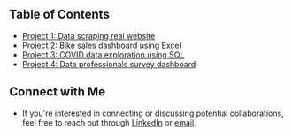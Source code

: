 ## Table of Contents
- [Project 1: Data scraping real website](#project-1-Data-scraping-real-website)
- [Project 2: Bike sales dashboard using Excel](#project-2-Bike-sales-dashboard-using-Excel)
- [Project 3: COVID data exploration using SQL](#project-3-COVID-data-exploration-using-SQL)
- [Project 4: Data professionals survey dashboard](#project-3-Data-professionals-survey-dashboard)


## Connect with Me
- If you're interested in connecting or discussing potential collaborations, feel free to reach out through [LinkedIn](www.linkedin.com/in/sreedeepek) or [email](letsmail.sree@gmail.com).
